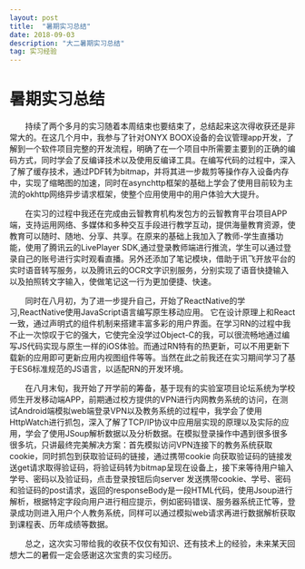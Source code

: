 ```yaml
---
layout: post  
title:  "暑期实习总结"  
date: 2018-09-03  
description: "大二暑期实习总结"
tag: 实习经验
---
```


# 暑期实习总结
&#160; &#160; &#160; &#160;持续了两个多月的实习随着本周结束也要结束了，总结起来这次得收获还是非常大的。在这几个月中，我参与了针对ONYX BOOX设备的会议管理app开发，了解到一个软件项目完整的开发流程，明确了在一个项目中所需要主要到的正确的编码方式，同时学会了反编译技术以及使用反编译工具。在编写代码的过程中，深入了解了缓存技术，通过PDF转为bitmap，并将其进一步裁剪等操作存入设备内存中，实现了缩略图的加速，同时在asynchttp框架的基础上学会了使用目前较为主流的okhttp网络异步请求框架，使整个应用使用中的用户体验大大提升。

&#160; &#160; &#160; &#160;在实习的过程中我还在完成由云智教育机构发包方的云智教育平台项目APP端，支持运用网络、多媒体和多种交互手段进行教学互动，提供海量教育资源，使教育可以随时、随地、分享、共享。在原来的基础上我加入了教师-学生直播功能，使用了腾讯云的LivePlayer SDK,通过登录教师端进行推流，学生可以通过登录自己的账号进行实时观看直播。另外还添加了笔记模块，借助于讯飞开放平台的实时语音转写服务，以及腾讯云的OCR文字识别服务，分别实现了语音快捷输入以及拍照转文字输入，使做笔记这一行为更加便捷、快速。

&#160; &#160; &#160; &#160;同时在八月初，为了进一步提升自己，开始了ReactNative的学习,ReactNative使用JavaScript语言编写原生移动应用。 它在设计原理上和React一致，通过声明式的组件机制来搭建丰富多彩的用户界面。在学习RN的过程中我不止一次惊叹于它的强大，它使完全没学过Object-C的我，可以很流畅地通过编写JS代码实现与原生一样的iOS体验。而通过RN特有的热更新，可以不用更新下载新的应用即可更新应用内视图组件等等。当然在此之前我还在实习期间学习了基于ES6标准规范的JS语言，以适配RN的开发环境。

&#160; &#160; &#160; &#160;在八月末旬，我开始了开学前的筹备，基于现有的实验室项目论坛系统为学校师生开发移动端APP，前期通过校方提供的VPN进行内网教务系统的访问，在测试Android端模拟web端登录VPN以及教务系统的过程中，我学会了使用HttpWatch进行抓包，深入了解了TCP/IP协议中应用层实现的原理以及实际的应用，学会了使用JSoup解析数据以及分析数据。在模拟登录操作中遇到很多很多很多坑，只讲最终完美解决方案：首先模拟访问VPN连接下的教务系统获取cookie，同时抓包到获取验证码的链接，通过携带cookie 向获取验证码的链接发送get请求取得验证码，将验证码转为bitmap呈现在设备上，接下来等待用户输入学号、密码以及验证码，点击登录按钮后向server 发送携带cookie、学号、密码和验证码的post请求，返回的responseBody是一段HTML代码，使用Jsoup进行解析，根据特定字段向用户进行相应提示，例如密码错误、服务器系统正忙等，登录成功则进入用户个人教务系统，同样可以通过模拟web请求再进行数据解析获取到课程表、历年成绩等数据。

&#160; &#160; &#160; &#160;总之，这次实习带给我的收获不仅仅有知识、还有技术上的经验，未来某天回想大二的暑假一定会感谢这次宝贵的实习经历。